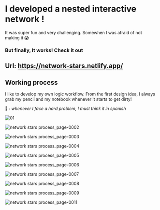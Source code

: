# I developed a nested interactive network !

It was super fun and very challenging. Somewhen I was afraid of not making it 😱 

### But finally, It works! Check it out

## Url:  https://network-stars.netlify.app/

## Working process 

I like to develop my own logic workflow. From the first design idea, I always grab my pencil and my notebook whenever it starts to get dirty!

🚨 : *whenever I face a hard problem, I must think it in spanish* 

![01](https://user-images.githubusercontent.com/58486801/109954527-333af900-7cc0-11eb-8da8-3cb2c92b467b.jpg)

![network stars process_page-0002](https://user-images.githubusercontent.com/58486801/109955109-e0157600-7cc0-11eb-91c6-793021116eb2.jpg)

![network stars process_page-0003](https://user-images.githubusercontent.com/58486801/109955130-e86db100-7cc0-11eb-8d48-31ec94a4e4f4.jpg)

![network stars process_page-0004](https://user-images.githubusercontent.com/58486801/109955144-edcafb80-7cc0-11eb-8a6f-915ceaf1a7b7.jpg)

![network stars process_page-0005](https://user-images.githubusercontent.com/58486801/109955166-f3c0dc80-7cc0-11eb-8aad-48d99c2c9362.jpg)

![network stars process_page-0006](https://user-images.githubusercontent.com/58486801/109955178-f6bbcd00-7cc0-11eb-9466-309c96cafebf.jpg)

![network stars process_page-0007](https://user-images.githubusercontent.com/58486801/109955197-fc191780-7cc0-11eb-9f4d-b37a23d67666.jpg)

![network stars process_page-0008](https://user-images.githubusercontent.com/58486801/109955205-ffac9e80-7cc0-11eb-82af-0d6b26cc89d7.jpg)

![network stars process_page-0009](https://user-images.githubusercontent.com/58486801/109955229-076c4300-7cc1-11eb-95f4-68739b99f2fa.jpg)

![network stars process_page-0011](https://user-images.githubusercontent.com/58486801/109955251-0affca00-7cc1-11eb-91fc-097b91d35679.jpg)


